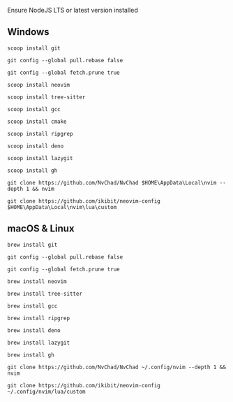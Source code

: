 Ensure NodeJS LTS or latest version installed

## Windows

`scoop install git`

`git config --global pull.rebase false`

`git config --global fetch.prune true`

`scoop install neovim`

`scoop install tree-sitter`

`scoop install gcc`

`scoop install cmake`

`scoop install ripgrep`

`scoop install deno`

`scoop install lazygit`

`scoop install gh`

`git clone https://github.com/NvChad/NvChad $HOME\AppData\Local\nvim --depth 1 && nvim`

`git clone https://github.com/ikibit/neovim-config $HOME\AppData\Local\nvim\lua\custom`

## macOS & Linux

`brew install git`

`git config --global pull.rebase false`

`git config --global fetch.prune true`

`brew install neovim`

`brew install tree-sitter`

`brew install gcc`

`brew install ripgrep`

`brew install deno`

`brew install lazygit`

`brew install gh`

`git clone https://github.com/NvChad/NvChad ~/.config/nvim --depth 1 && nvim`

`git clone https://github.com/ikibit/neovim-config ~/.config/nvim/lua/custom`
